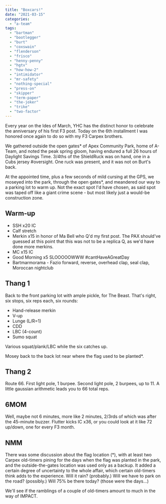 ```yaml
---
title: "Boxcars!"
date: "2021-03-15"
categories: 
  - "a-team"
tags: 
  - "bartman"
  - "bootlegger"
  - "burt"
  - "coxswain"
  - "flenderson"
  - "frisco"
  - "henny-penny"
  - "hgtv"
  - "how-how-2"
  - "intimidator"
  - "mr-safety"
  - "nothing-special"
  - "press-on"
  - "skipper"
  - "term-paper"
  - "the-joker"
  - "trike"
  - "two-factor"
---
```


Every year on the Ides of March, YHC has the distinct honor to celebrate the anniversary of his first F3 post. Today on the 6th installment I was honored once again to do so with my F3 Carpex brothers.

We gathered outside the open gates\* of Apex Community Park, home of A-Team, and noted the peak spring gloom, having endured a full 26 hours of Daylight Savings Time. 3/4ths of the ShieldRuck was on hand, one in a Cubs jersey #oversight. One ruck was present, and it was not on Burt's back.

At the appointed time, plus a few seconds of mild cursing at the GPS, we moseyed into the park, through the open gates\*, and meandered our way to a parking lot to warm up. Not the exact spot I'd have chosen, as said spot was taped off like a giant crime scene - but most likely just a would-be construction zone.

## Warm-up

- SSH x20 IC
- Calf stretch
- Merkin x15 in honor of Ma Bell who Q'd my first post. The PAX should've guessed at this point that this was not to be a replica Q, as we'd have done more merkins.
- MC x15 IC
- Good Morning x5 SLOOOOOWWW #cantHaveAGreatDay
- Bartmarmorama - Fazio forward, reverse, overhead clap, seal clap, Moroccan nightclub

## Thang 1

Back to the front parking lot with ample pickle, for The Beast. That's right, six stops, six reps each, six rounds:

- Hand-release merkin
- V-up
- Lunge (L/R=1)
- CDD
- LBC (4-count)
- Sumo squat

Various squat/plank/LBC while the six catches up.

Mosey back to the back lot near where the flag used to be planted\*.

## Thang 2

Route 66. First light pole, 1 burpee. Second light pole, 2 burpees, up to 11. A little gaussian arithmetic leads you to 66 total reps.

## 6MOM

Well, maybe not 6 minutes, more like 2 minutes, 2/3rds of which was after the 45-minute buzzer. Flutter kicks IC x36, or you could look at it like 72 up/down, one for every F3 month.

## NMM

There was some discussion about the flag location (\*), with at least two Carpex old-timers pining for the days when the flag was planted in the park, and the outside-the-gates location was used only as a backup. It added a certain degree of uncertainty to the whole affair, which certain old-timers think adds to the experience. Will it rain? (probably.) Will we have to park on the road? (possibly.) Will 75% be there today? (those were the days...)

We'll see if the ramblings of a couple of old-timers amount to much in the way of IMPACT.
